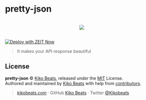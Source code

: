 # pretty-json

<p align="center">
  <br>
  <img src="https://api.microlink.io/?url=https%3A%2F%2Fpretty-json.now.sh%2F%3Furl%3Dhttps%3A%2F%2Fmicrolink-stats-api.now.sh%26theme%3Datom-dark%26size%3D36&meta=false&screenshot&embed=screenshot.url&overlay.browser=dark">
  <br>
  <br>
</p>

[![Deploy with ZEIT Now](https://zeit.co/button)](https://zeit.co/new/project?template=https://github.com/Kikobeats/pretty-json)

> It makes your API response beautiful

## License

**pretty-json** © [Kiko Beats](https://kikobeats.com), released under the [MIT](https://github.com/Kikobeats/pretty-json/blob/master/LICENSE.md) License.<br>
Authored and maintained by [Kiko Beats](https://kikobeats.com) with help from [contributors](https://github.com/Kikobeats/pretty-json/contributors).

> [kikobeats.com](https://kikobeats.com) · GitHub [Kiko Beats](https://github.com/Kikobeats) · Twitter [@Kikobeats](https://twitter.com/Kikobeats)
